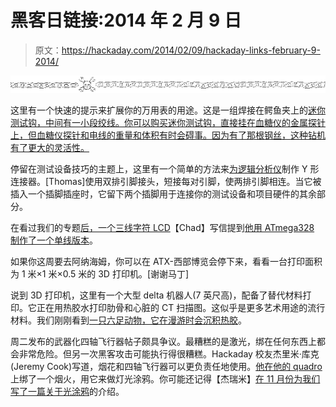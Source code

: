 # 黑客日链接:2014 年 2 月 9 日

> 原文：<https://hackaday.com/2014/02/09/hackaday-links-february-9-2014/>

![hackaday-links-chain](img/da184e9bde007f88b719f5aafc440574.png)

这里有一个快速的提示来扩展你的万用表的用途。这是一组焊接在鳄鱼夹上的[迷你测试钩，中间有一小段绞线。你可以购买迷你测试钩，直接挂在血糖仪的金属探针上，但血糖仪探针和电线的重量和体积有时会碍事。因为有了那根钢丝，这种钻机有了更大的灵活性。](http://www.instructables.com/id/Mini-Test-Hooks/)

停留在测试设备技巧的主题上，这里有一个简单的方法来[为逻辑分析仪](http://freakscorner.de/diy-y-adaptor/)制作 Y 形连接器。[Thomas]使用双排引脚接头，短接每对引脚，使两排引脚相连。当它被插入一个插脚插座时，它留下两个插脚用于连接你的测试设备和项目硬件的其余部分。

在看过我们的专题[后，一个三线字符 LCD](http://hackaday.com/2014/02/03/controlling-alphanumeric-lcds-with-three-wires/)【Chad】写信提到[他用 ATmega328 制作了一个单线版本](http://noconnectivity.wordpress.com/2014/02/04/hd44780-lcd-with-serial-backpack/)。

如果你这周要去阿纳海姆，你可以在 ATX-西部博览会停下来，看看一台打印面积为 1 米×1 米×0.5 米的 3D 打印机。[谢谢马丁]

说到 3D 打印机，这里有一个大型 delta 机器人(7 英尺高)，配备了替代材料打印。它正在用热胶水打印肋骨和心脏的 CT 扫描图。这似乎是更多艺术用途的流行材料。我们刚刚看到[一只六足动物，它在漫游时会沉积热胶](http://hackaday.com/2013/12/30/geoweaver-rise-of-the-monster-3d-printing-hexapods/)。

周二发布的武器化四轴飞行器帖子颇具争议。最糟糕的是激光，绑在任何东西上都会非常危险。但另一次黑客攻击可能执行得很糟糕。Hackaday 校友杰里米·库克(Jeremy Cook)写道，烟花和四轴飞行器可以更负责任地使用。[他在他的 quadro](http://diytripods.com/quadcopter-sparkler-light-graffiti/) 上绑了一个烟火，用它来做灯光涂鸦。你可能还记得【杰瑞米】[在 11 月份为我们写了一篇关于光涂鸦](http://hackaday.com/2013/11/22/if-you-own-a-camera-you-need-to-try-light-graffiti/)的介绍。
